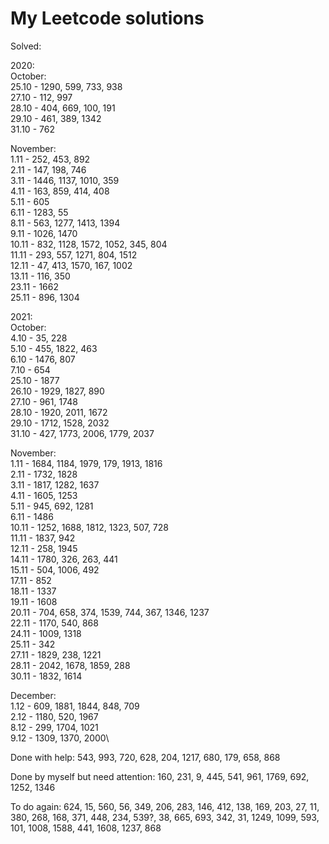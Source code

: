 # My Leetcode solutions

Solved:

2020:\
October:\
25.10 - 1290, 599, 733, 938\
27.10 - 112, 997\
28.10 - 404, 669, 100, 191\
29.10 - 461, 389, 1342\
31.10 - 762

November:\
1.11 - 252, 453, 892\
2.11 - 147, 198, 746\
3.11 - 1446, 1137, 1010, 359\
4.11 - 163, 859, 414, 408\
5.11 - 605\
6.11 - 1283, 55\
8.11 - 563, 1277, 1413, 1394\
9.11 - 1026, 1470\
10.11 - 832, 1128, 1572, 1052, 345, 804\
11.11 - 293, 557, 1271, 804,  1512\
12.11 - 47, 413, 1570, 167, 1002\
13.11 - 116, 350\
23.11 - 1662\
25.11 - 896, 1304


2021:\
October:\
4.10 - 35, 228\
5.10 - 455, 1822, 463\
6.10 - 1476, 807\
7.10 - 654\
25.10 - 1877\
26.10 - 1929, 1827, 890\
27.10 - 961, 1748\
28.10 - 1920, 2011, 1672\
29.10 - 1712, 1528, 2032\
31.10 - 427, 1773, 2006, 1779, 2037

November:\
1.11 - 1684, 1184, 1979, 179, 1913, 1816\
2.11 - 1732, 1828\
3.11 - 1817, 1282, 1637\
4.11 - 1605, 1253\
5.11 - 945, 692, 1281\
6.11 - 1486\
10.11 - 1252, 1688, 1812, 1323, 507, 728\
11.11 - 1837, 942\
12.11 - 258, 1945\
14.11 - 1780, 326, 263, 441\
15.11 - 504, 1006, 492\
17.11 - 852\
18.11 - 1337\
19.11 - 1608\
20.11 - 704, 658, 374, 1539, 744, 367, 1346, 1237\
22.11 - 1170, 540, 868\
24.11 - 1009, 1318\
25.11 - 342\
27.11 - 1829, 238, 1221\
28.11 - 2042, 1678, 1859, 288\
30.11 - 1832, 1614

December:\
1.12 - 609, 1881, 1844, 848, 709\
2.12 - 1180, 520, 1967\
8.12 - 299, 1704, 1021\
9.12 - 1309, 1370, 2000\



Done with help:
543, 993, 720, 628, 204, 1217, 680, 179, 658, 868

Done by myself but need attention:
160, 231, 9, 445, 541, 961, 1769, 692, 1252, 1346

To do again:
624, 15, 560, 56, 349, 206, 283, 146, 412, 138,
169, 203, 27, 11, 380, 268, 168, 371, 448, 234,
539?, 38, 665, 693, 342, 31, 1249, 1099, 593,
101, 1008, 1588, 441, 1608, 1237, 868
